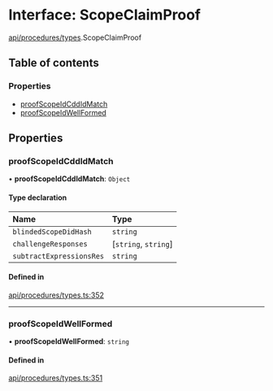 # Interface: ScopeClaimProof

[api/procedures/types](../wiki/api.procedures.types).ScopeClaimProof

## Table of contents

### Properties

- [proofScopeIdCddIdMatch](../wiki/api.procedures.types.ScopeClaimProof#proofscopeidcddidmatch)
- [proofScopeIdWellFormed](../wiki/api.procedures.types.ScopeClaimProof#proofscopeidwellformed)

## Properties

### proofScopeIdCddIdMatch

• **proofScopeIdCddIdMatch**: `Object`

#### Type declaration

| Name | Type |
| :------ | :------ |
| `blindedScopeDidHash` | `string` |
| `challengeResponses` | [`string`, `string`] |
| `subtractExpressionsRes` | `string` |

#### Defined in

[api/procedures/types.ts:352](https://github.com/PolymeshAssociation/polymesh-sdk/blob/91c2d2d8/src/api/procedures/types.ts#L352)

___

### proofScopeIdWellFormed

• **proofScopeIdWellFormed**: `string`

#### Defined in

[api/procedures/types.ts:351](https://github.com/PolymeshAssociation/polymesh-sdk/blob/91c2d2d8/src/api/procedures/types.ts#L351)
